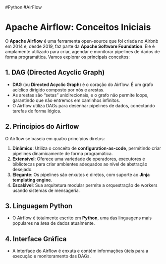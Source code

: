 #Python #AirFlow
# Apache Airflow: Conceitos Iniciais

O **Apache Airflow** é uma ferramenta open-source que foi criada no Airbnb em 2014 e, desde 2019, faz parte da **Apache Software Foundation**. Ele é amplamente utilizado para criar, agendar e monitorar pipelines de dados de forma programática. Vamos explorar os principais conceitos:

## 1. DAG (Directed Acyclic Graph)

- **DAG** (ou **Directed Acyclic Graph**) é o coração do Airflow. É um grafo acíclico dirigido composto por nós e arestas.
- As arestas são “setas” unidirecionais, e o grafo não permite loops, garantindo que não entremos em caminhos infinitos.
- O Airflow utiliza DAGs para desenhar pipelines de dados, conectando tarefas de forma lógica.

## 2. Princípios do Airflow

O Airflow se baseia em quatro princípios diretos:

1. **Dinâmico**: Utiliza o conceito de **configuration-as-code**, permitindo criar pipelines dinamicamente de forma programática.
2. **Extensível**: Oferece uma variedade de operadores, executores e bibliotecas para criar ambientes adequados ao nível de abstração desejado.
3. **Elegante**: Os pipelines são enxutos e diretos, com suporte ao **Jinja templating engine**.
4. **Escalável**: Sua arquitetura modular permite a orquestração de workers usando sistemas de mensageria.

## 3. Linguagem Python

- O Airflow é totalmente escrito em **Python**, uma das linguagens mais populares na área de dados atualmente.

## 4. Interface Gráfica

- A interface do Airflow é enxuta e contém informações úteis para a execução e monitoramento das DAGs.